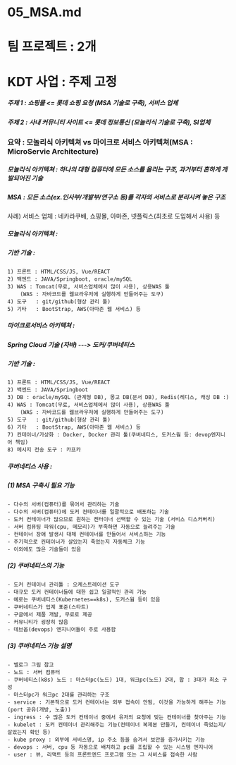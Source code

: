# 05_MSA.md
# 팀 프로젝트 : 2개
# KDT 사업 : 주제 고정
##### 주제 1 : 쇼핑몰 <= 롯데 쇼핑 요청 (MSA 기술로 구축), 서비스 업체
##### 주제 2 : 사내 커뮤니티 사이트 <= 롯데 정보통신 (모놀리식 기술로 구축), SI업체

### 요약 : 모놀리식 아키텍쳐 vs 마이크로 서비스 아키텍쳐(MSA : MicroServie Architecture)
##### 모놀리식 아키텍쳐 : 하나의 대형 컴퓨터에 모든 소스를 올리는 구조, 과거부터 흔하게 개발되어진 기술
##### MSA : 모든 소스(ex.인사부/개발부/연구소 등)를 각자의 서비스로 분리시켜 놓은 구조
 사례) 서비스 업체 : 네카라쿠배, 쇼핑몰, 아마존, 넷플릭스(최초로 도입해서 사용) 등

##### 모놀리식 아키텍쳐 :
##### 기반 기술 :
    1) 프론트 : HTML/CSS/JS, Vue/REACT
    2) 백엔드 : JAVA/Springboot, oracle/mySQL
    3) WAS : Tomcat(무료, 서비스업체에서 많이 사용), 상용WAS 툴
        (WAS : 자바코드를 웹브라우저에 실행하게 만들어주는 도구)
    4) 도구   : git/github(형상 관리 툴)
    5) 기타   : BootStrap, AWS(아마존 웹 서비스) 등

##### 마이크로서비스 아키텍쳐 :
##### Spring Cloud 기술 (자바) ---> 도커/쿠버네티스
##### 기반 기술 :
    1) 프론트 : HTML/CSS/JS, Vue/REACT
    2) 백엔드 : JAVA/Springboot
    3) DB : oracle/mySQL (관계형 DB), 몽고 DB(문서 DB), Redis(레디스, 캐싱 DB :)
    4) WAS : Tomcat(무료, 서비스업체에서 많이 사용), 상용WAS 툴
        (WAS : 자바코드를 웹브라우저에 실행하게 만들어주는 도구)
    5) 도구   : git/github(형상 관리 툴)
    6) 기타   : BootStrap, AWS(아마존 웹 서비스) 등
    7) 컨테이너/가상화 : Docker, Docker 관리 툴(쿠버네티스, 도커스웜 등: devop엔지니어 책임)
    8) 메시지 전송 도구 : 카프카

##### 쿠버네티스 사용 :
##### (1) MSA 구축시 필요 기능
    - 다수의 서버(컴퓨터)를 묶어서 관리하는 기술
    - 다수의 서버(컴퓨터)에 도커 컨테이너를 일괄적으로 배포하는 기술
    - 도커 컨테이너가 많으므로 원하는 켄터이너 선택할 수 있는 기술 (서비스 디스커버리)
    - 서버 컴퓨팅 파워(cpu, 메모리)가 부족하면 자동으로 늘려주는 기술
    - 컨테이너 장애 발생시 대체 컨테이너를 만들어서 서비스하는 기능
    - 주기적으로 컨테이너가 살았는지 죽었는지 자동체크 기능
    - 이외에도 많은 기술들이 있음

##### (2) 쿠버네티스의 기능
    - 도커 컨테이너 관리툴 : 오케스트레이션 도구
    - 대규모 도커 컨테이너들에 대한 쉽고 일괄적인 관리 가능
    - 예로는 쿠버네티스(Kubernetes==k8s), 도커스웜 등이 있음
    - 쿠버네티스가 업계 표준(스타트)
    - 구글에서 제품 개발, 무료로 제공
    - 커뮤니티가 굉장히 많음
    - 데브옵(devops) 엔지니어들이 주로 사용함

##### (3) 쿠버네티스 기능 설명
    - 벨로그 그림 참고
    - 노드 : 서버 컴퓨터
    - 쿠버네티스(k8s) 노드 : 마스터pc(노드) 1대, 워크pc(노드) 2대, 합 : 3대가 최소 구성
    - 마스터pc가 워크pc 2대를 관리하는 구조
    - service : 기본적으로 도커 컨테이너는 외부 접속이 안됨, 이것을 가능하게 해주는 기능 (port 공유(개방, 노출))
    - ingress : 수 많은 도커 컨테이너 중에서 유저의 요청에 맞는 컨테이너를 찾아주는 기능
    - kubelet : 도커 컨테이너 관리해주는 기능(컨테이너 복제본 만들기, 컨테이너 죽었는지/살았는지 확인 등)
    - kube proxy : 외부에 서비스명, ip 주소 등을 숨겨서 보안을 증가시키는 기능
    - devops : 서버, cpu 등 자동으로 배치하고 pc를 조립할 수 있는 시스템 엔지니어
    - user : 뷰, 리액트 등의 프론트엔드 프로그램 또는 그 서비스를 접속한 사람